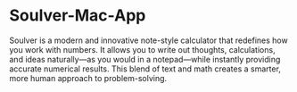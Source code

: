 # Soulver-Mac-App
Soulver is a modern and innovative note-style calculator that redefines how you work with numbers. It allows you to write out thoughts, calculations, and ideas naturally—as you would in a notepad—while instantly providing accurate numerical results. This blend of text and math creates a smarter, more human approach to problem-solving. 
